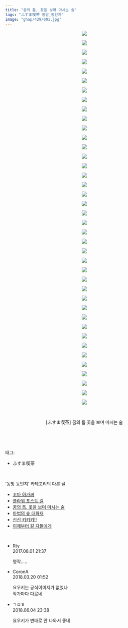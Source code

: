 ```yaml
---
title: "꿈의 틈, 꽃을 보며 마시는 술"
tags: "ふすま喫茶 동방_동인지"
image: "ghap/429/001.jpg"
---
```

<div class="article">
<p style="text-align: center; clear: none; float: none;"><img src="{{ site.nasurl }}/ghap/429/001.jpg"/></p>
<p style="text-align: center; clear: none; float: none;"><img src="{{ site.nasurl }}/ghap/429/002.jpg"/></p>
<p style="text-align: center; clear: none; float: none;"><img src="{{ site.nasurl }}/ghap/429/003.jpg"/></p>
<p style="text-align: center; clear: none; float: none;"><img src="{{ site.nasurl }}/ghap/429/004.jpg"/></p>
<p style="text-align: center; clear: none; float: none;"><img src="{{ site.nasurl }}/ghap/429/005.jpg"/></p>
<p style="text-align: center; clear: none; float: none;"><img src="{{ site.nasurl }}/ghap/429/006.jpg"/></p>
<p style="text-align: center; clear: none; float: none;"><img src="{{ site.nasurl }}/ghap/429/007.jpg"/></p>
<p style="text-align: center; clear: none; float: none;"><img src="{{ site.nasurl }}/ghap/429/008.jpg"/></p>
<p style="text-align: center; clear: none; float: none;"><img src="{{ site.nasurl }}/ghap/429/009.jpg"/></p>
<p style="text-align: center; clear: none; float: none;"><img src="{{ site.nasurl }}/ghap/429/010.jpg"/></p>
<p style="text-align: center; clear: none; float: none;"><img src="{{ site.nasurl }}/ghap/429/011.jpg"/></p>
<p style="text-align: center; clear: none; float: none;"><img src="{{ site.nasurl }}/ghap/429/012.jpg"/></p>
<p style="text-align: center; clear: none; float: none;"><img src="{{ site.nasurl }}/ghap/429/013.jpg"/></p>
<p style="text-align: center; clear: none; float: none;"><img src="{{ site.nasurl }}/ghap/429/014.jpg"/></p>
<p style="text-align: center; clear: none; float: none;"><img src="{{ site.nasurl }}/ghap/429/015.jpg"/></p>
<p style="text-align: center; clear: none; float: none;"><img src="{{ site.nasurl }}/ghap/429/016.jpg"/></p>
<p style="text-align: center; clear: none; float: none;"><img src="{{ site.nasurl }}/ghap/429/017.jpg"/></p>
<p style="text-align: center; clear: none; float: none;"><img src="{{ site.nasurl }}/ghap/429/018.jpg"/></p>
<p style="text-align: center; clear: none; float: none;"><img src="{{ site.nasurl }}/ghap/429/019.jpg"/></p>
<p style="text-align: center; clear: none; float: none;"><img src="{{ site.nasurl }}/ghap/429/020.jpg"/></p>
<p style="text-align: center; clear: none; float: none;"><img src="{{ site.nasurl }}/ghap/429/021.jpg"/></p>
<p style="text-align: center; clear: none; float: none;"><img src="{{ site.nasurl }}/ghap/429/022.jpg"/></p>
<p style="text-align: center; clear: none; float: none;"><img src="{{ site.nasurl }}/ghap/429/023.jpg"/></p>
<p style="text-align: center; clear: none; float: none;"><img src="{{ site.nasurl }}/ghap/429/024.jpg"/></p>
<p style="text-align: center; clear: none; float: none;"><img src="{{ site.nasurl }}/ghap/429/025.jpg"/></p>
<p style="text-align: center; clear: none; float: none;"><img src="{{ site.nasurl }}/ghap/429/026.jpg"/></p>
<p style="text-align: center; clear: none; float: none;"><img src="{{ site.nasurl }}/ghap/429/027.jpg"/></p>
<p style="text-align: center; clear: none; float: none;"><img src="{{ site.nasurl }}/ghap/429/028.jpg"/></p>
<p style="text-align: center; clear: none; float: none;"><img src="{{ site.nasurl }}/ghap/429/029.jpg"/></p>
<p style="text-align: center; clear: none; float: none;"><img src="{{ site.nasurl }}/ghap/429/030.jpg"/></p>
<p style="text-align: center; clear: none; float: none;"><img src="{{ site.nasurl }}/ghap/429/031.jpg"/></p>
<p style="text-align: center; clear: none; float: none;"><img src="{{ site.nasurl }}/ghap/429/032.jpg"/></p>
<p style="text-align: center; clear: none; float: none;"><img src="{{ site.nasurl }}/ghap/429/033.jpg"/></p>
<p style="text-align: center; clear: none; float: none;"><img src="{{ site.nasurl }}/ghap/429/034.jpg"/></p>
<p style="text-align: center; clear: none; float: none;"><img src="{{ site.nasurl }}/ghap/429/035.jpg"/></p>
<p style="text-align: center; clear: none; float: none;"><img src="{{ site.nasurl }}/ghap/429/036.jpg"/></p>
<p style="text-align: center; clear: none; float: none;"><img src="{{ site.nasurl }}/ghap/429/037.jpg"/></p>
<p style="text-align: center; clear: none; float: none;"><img src="{{ site.nasurl }}/ghap/429/038.jpg"/></p>
<p style="text-align: center; clear: none; float: none;"><img src="{{ site.nasurl }}/ghap/429/039.jpg"/></p>
<p style="text-align: center; clear: none; float: none;"><img src="{{ site.nasurl }}/ghap/429/040.jpg"/></p>
<p style="text-align: center; clear: none; float: none;"><br/></p>
<p style="text-align: center; clear: none; float: none;">[ふすま喫茶] 꿈의 틈 꽃을 보며 마시는 술</p>
<p><br/></p>
</div><br/>
<div class="tagTrail">
<p>태그: </p>
<ul>
<li>ふすま喫茶</li>
</ul>
</div><br/>
<div class="another">
<p>'동방 동인지' 카테고리의 다른 글</p>
<ul>
<li><a href="/2016-06-21-ghap_432">꼬마 아가씨</a></li>
<li><a href="/2016-06-21-ghap_430">플라워 포스트 걸</a></li>
<li><a href="/2016-06-21-ghap_429">꿈의 틈, 꽃을 보며 마시는 술</a></li>
<li><a href="/2016-06-21-ghap_428">마법의 숲 대화재</a></li>
<li><a href="/2016-06-21-ghap_426">신신 키키키!!</a></li>
<li><a href="/2016-06-21-ghap_425">이제부터 갈 자들에게</a></li>
</ul>
</div><br/>
<div class="cb_module cb_fluid">
<div class="cb_wrt cb_profile">
<div class="comment">
<ul>
<li class="cb_thumb_off" id="comment15049516">
<div class="cb_comment_area">
<div class="cb_info_area">
<div class="cb_section">
<span class="cb_nick_name">Rty</span>
</div>
<div class="cb_section">
<span class="cb_date">2017.08.01 21:37 </span>
</div>
</div>
<div class="cb_dsc_comment">
<p class="cb_dsc">
											명작.....
										</p>
</div>
</div></li>
<li class="cb_thumb_off" id="comment15222372">
<div class="cb_comment_area">
<div class="cb_info_area">
<div class="cb_section">
<span class="cb_nick_name">CoronA</span>
</div>
<div class="cb_section">
<span class="cb_date">2018.03.20 01:52 </span>
</div>
</div>
<div class="cb_dsc_comment">
<p class="cb_dsc">
											요우키는 공식이미지가 없었나<br/>
작가마다 다르네
										</p>
</div>
</div></li>
<li class="cb_thumb_off" id="comment15266430">
<div class="cb_comment_area">
<div class="cb_info_area">
<div class="cb_section">
<span class="cb_nick_name">ㄱㅁㅎ</span>
</div>
<div class="cb_section">
<span class="cb_date">2018.06.04 23:38 </span>
</div>
</div>
<div class="cb_dsc_comment">
<p class="cb_dsc">
											요우키가 변태로 안 나와서 좋네
										</p>
</div>
</div></li>
</ul>
</div>
</div><!-- commentList close -->
</div><br/>
